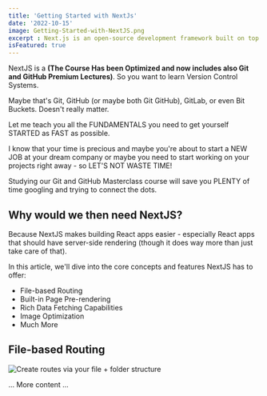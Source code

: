 ```yaml
---
title: 'Getting Started with NextJs'
date: '2022-10-15'
image: Getting-Started-with-NextJS.png
excerpt : Next.js is an open-source development framework built on top of Node.js enabling React based web applications functionalities such as server-side rendering and generating static websites. React documentation mentions Next.js among "Recommended Toolchain" advising it to developers as a solution when "Building a server-rendered website with Node.js".[4] Traditional React apps render all their content in the client-side browser, Next.js is used to extend this functionality to include applications rendered on the server side.
isFeatured: true
--- 
```


NextJS is a **(The Course Has been Optimized and now includes also Git and GitHub Premium Lectures)**.
So you want to learn Version Control Systems.

Maybe that's Git, GitHub (or maybe both Git GitHub), GitLab, or even Bit Buckets. Doesn't really matter.

Let me teach you all the FUNDAMENTALS you need to get yourself STARTED as FAST as possible.

I know that your time is precious and maybe you're about to start a NEW JOB at your dream company or maybe you need to start working on your projects right away - so LET'S NOT WASTE TIME!

Studying our Git and GitHub Masterclass course will save you PLENTY of time googling and trying to connect the dots.

## Why would we then need NextJS?

Because NextJS makes building React apps easier - especially React apps that should have server-side rendering (though it does way more than just take care of that).

In this article, we'll dive into the core concepts and features NextJS has to offer:

- File-based Routing
- Built-in Page Pre-rendering
- Rich Data Fetching Capabilities
- Image Optimization
- Much More

## File-based Routing

![Create routes via your file + folder structure](Getting-Started-with-NextJS.png)

... More content ...
